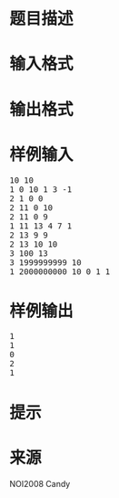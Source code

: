 

# 题目描述


<div class="content">

# 输入格式


<div class="content">

# 输出格式


<div class="content">

# 样例输入


<pre>10 10
1 0 10 1 3 -1
2 1 0 0
2 11 0 10
2 11 0 9
1 11 13 4 7 1
2 13 9 9
2 13 10 10
3 100 13
3 1999999999 10
1 2000000000 10 0 1 1</pre>

# 样例输出


<pre>1
1
0
2
1</pre>

# 提示


<div class="content">

# 来源


<p>
NOI2008 Candy
</p>
